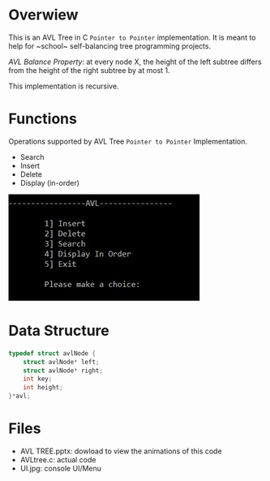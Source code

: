 # Overwiew

This is an AVL Tree in C `Pointer to Pointer` implementation. It is meant to help for ~school~ self-balancing tree programming projects.

_AVL Balance Property_: at every node X, the height of the left subtree differs from the height of the right subtree by at most 1.

This implementation is recursive.

# Functions

Operations supported by AVL Tree `Pointer to Pointer` Implementation.

- Search
- Insert
- Delete
- Display (in-order)

![Console](UI.png)

# Data Structure
```C
typedef struct avlNode {
	struct avlNode* left;
	struct avlNode* right;
	int key;
	int height;
}*avl;
```
# Files

- AVL TREE.pptx: dowload to view the animations of this code
- AVLtree.c: actual code
- UI.jpg: console UI/Menu





